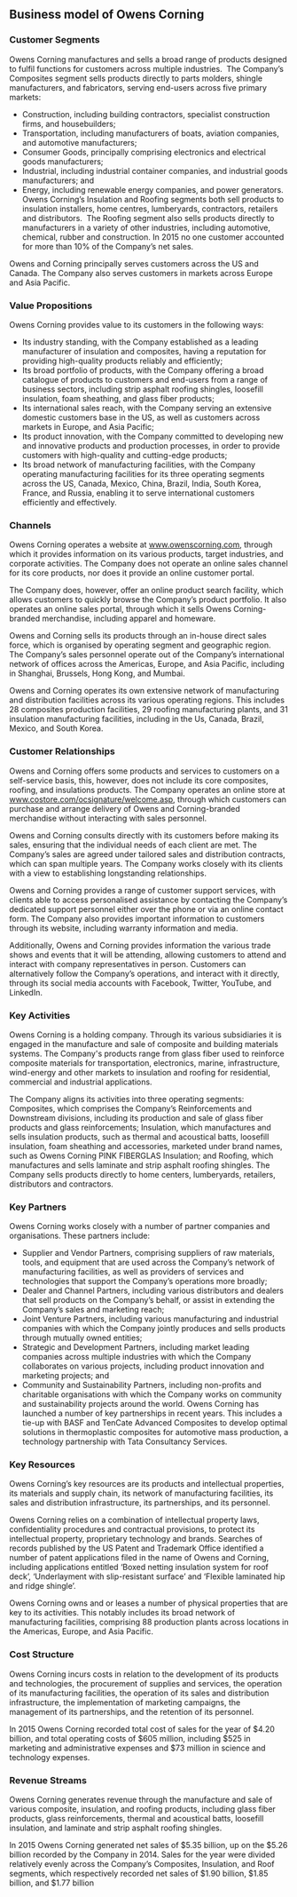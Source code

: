 Business model of Owens Corning
-------------------------------

 ### Customer Segments

 Owens Corning manufactures and sells a broad range of products designed to fulfil functions for customers across multiple industries.  The Company’s Composites segment sells products directly to parts molders, shingle manufacturers, and fabricators, serving end-users across five primary markets:

  * Construction, including building contractors, specialist construction firms, and housebuilders;
 * Transportation, including manufacturers of boats, aviation companies, and automotive manufacturers;
 * Consumer Goods, principally comprising electronics and electrical goods manufacturers;
 * Industrial, including industrial container companies, and industrial goods manufacturers; and
 * Energy, including renewable energy companies, and power generators.
  Owens Corning’s Insulation and Roofing segments both sell products to insulation installers, home centres, lumberyards, contractors, retailers and distributors.  The Roofing segment also sells products directly to manufacturers in a variety of other industries, including automotive, chemical, rubber and construction. In 2015 no one customer accounted for more than 10% of the Company’s net sales.

 Owens and Corning principally serves customers across the US and Canada. The Company also serves customers in markets across Europe and Asia Pacific.

 ### Value Propositions

 Owens Corning provides value to its customers in the following ways:

  * Its industry standing, with the Company established as a leading manufacturer of insulation and composites, having a reputation for providing high-quality products reliably and efficiently;
 * Its broad portfolio of products, with the Company offering a broad catalogue of products to customers and end-users from a range of business sectors, including strip asphalt roofing shingles, loosefill insulation, foam sheathing, and glass fiber products;
 * Its international sales reach, with the Company serving an extensive domestic customers base in the US, as well as customers across markets in Europe, and Asia Pacific;
 * Its product innovation, with the Company committed to developing new and innovative products and production processes, in order to provide customers with high-quality and cutting-edge products;
 * Its broad network of manufacturing facilities, with the Company operating manufacturing facilities for its three operating segments across the US, Canada, Mexico, China, Brazil, India, South Korea, France, and Russia, enabling it to serve international customers efficiently and effectively.
  ### Channels

 Owens Corning operates a website at www.owenscorning.com, through which it provides information on its various products, target industries, and corporate activities. The Company does not operate an online sales channel for its core products, nor does it provide an online customer portal.

 The Company does, however, offer an online product search facility, which allows customers to quickly browse the Company’s product portfolio. It also operates an online sales portal, through which it sells Owens Corning-branded merchandise, including apparel and homeware.

 Owens and Corning sells its products through an in-house direct sales force, which is organised by operating segment and geographic region.  The Company’s sales personnel operate out of the Company’s international network of offices across the Americas, Europe, and Asia Pacific, including in Shanghai, Brussels, Hong Kong, and Mumbai.

 Owens and Corning operates its own extensive network of manufacturing and distribution facilities across its various operating regions. This includes 28 composites production facilities, 29 roofing manufacturing plants, and 31 insulation manufacturing facilities, including in the Us, Canada, Brazil, Mexico, and South Korea.

 ### Customer Relationships

 Owens and Corning offers some products and services to customers on a self-service basis, this, however, does not include its core composites, roofing, and insulations products. The Company operates an online store at www.costore.com/ocsignature/welcome.asp, through which customers can purchase and arrange delivery of Owens and Corning-branded merchandise without interacting with sales personnel.

 Owens and Corning consults directly with its customers before making its sales, ensuring that the individual needs of each client are met. The Company’s sales are agreed under tailored sales and distribution contracts, which can span multiple years. The Company works closely with its clients with a view to establishing longstanding relationships.

 Owens and Corning provides a range of customer support services, with clients able to access personalised assistance by contacting the Company’s dedicated support personnel either over the phone or via an online contact form. The Company also provides important information to customers through its website, including warranty information and media.

 Additionally, Owens and Corning provides information the various trade shows and events that it will be attending, allowing customers to attend and interact with company representatives in person. Customers can alternatively follow the Company’s operations, and interact with it directly, through its social media accounts with Facebook, Twitter, YouTube, and LinkedIn.

 ### Key Activities

 Owens Corning is a holding company. Through its various subsidiaries it is engaged in the manufacture and sale of composite and building materials systems. The Company's products range from glass fiber used to reinforce composite materials for transportation, electronics, marine, infrastructure, wind-energy and other markets to insulation and roofing for residential, commercial and industrial applications.

 The Company aligns its activities into three operating segments: Composites, which comprises the Company’s Reinforcements and Downstream divisions, including its production and sale of glass fiber products and glass reinforcements; Insulation, which manufactures and sells insulation products, such as thermal and acoustical batts, loosefill insulation, foam sheathing and accessories, marketed under brand names, such as Owens Corning PINK FIBERGLAS Insulation; and Roofing, which manufactures and sells laminate and strip asphalt roofing shingles. The Company sells products directly to home centers, lumberyards, retailers, distributors and contractors.

 ### Key Partners

 Owens Corning works closely with a number of partner companies and organisations. These partners include:

  * Supplier and Vendor Partners, comprising suppliers of raw materials, tools, and equipment that are used across the Company’s network of manufacturing facilities, as well as providers of services and technologies that support the Company’s operations more broadly;
 * Dealer and Channel Partners, including various distributors and dealers that sell products on the Company’s behalf, or assist in extending the Company’s sales and marketing reach;
 * Joint Venture Partners, including various manufacturing and industrial companies with which the Company jointly produces and sells products through mutually owned entities;
 * Strategic and Development Partners, including market leading companies across multiple industries with which the Company collaborates on various projects, including product innovation and marketing projects; and
 * Community and Sustainability Partners, including non-profits and charitable organisations with which the Company works on community and sustainability projects around the world.
  Owens Corning has launched a number of key partnerships in recent years. This includes a tie-up with BASF and TenCate Advanced Composites to develop optimal solutions in thermoplastic composites for automotive mass production, a technology partnership with Tata Consultancy Services.

 ### Key Resources

 Owens Corning’s key resources are its products and intellectual properties, its materials and supply chain, its network of manufacturing facilities, its sales and distribution infrastructure, its partnerships, and its personnel.

 Owens Corning relies on a combination of intellectual property laws, confidentiality procedures and contractual provisions, to protect its intellectual property, proprietary technology and brands. Searches of records published by the US Patent and Trademark Office identified a number of patent applications filed in the name of Owens and Corning, including applications entitled ‘Boxed netting insulation system for roof deck’, ‘Underlayment with slip-resistant surface’ and ‘Flexible laminated hip and ridge shingle’.

 Owens Corning owns and or leases a number of physical properties that are key to its activities. This notably includes its broad network of manufacturing facilities, comprising 88 production plants across locations in the Americas, Europe, and Asia Pacific.

 ### Cost Structure

 Owens Corning incurs costs in relation to the development of its products and technologies, the procurement of supplies and services, the operation of its manufacturing facilities, the operation of its sales and distribution infrastructure, the implementation of marketing campaigns, the management of its partnerships, and the retention of its personnel.

 In 2015 Owens Corning recorded total cost of sales for the year of $4.20 billion, and total operating costs of $605 million, including $525 in marketing and administrative expenses and $73 million in science and technology expenses.

 ### Revenue Streams

 Owens Corning generates revenue through the manufacture and sale of various composite, insulation, and roofing products, including glass fiber products, glass reinforcements, thermal and acoustical batts, loosefill insulation, and laminate and strip asphalt roofing shingles.

 In 2015 Owens Corning generated net sales of $5.35 billion, up on the $5.26 billion recorded by the Company in 2014. Sales for the year were divided relatively evenly across the Company’s Composites, Insulation, and Roof segments, which respectively recorded net sales of $1.90 billion, $1.85 billion, and $1.77 billion